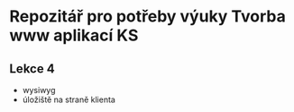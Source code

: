 # Repozitář pro potřeby výuky Tvorba www aplikací KS
## Lekce 4
* wysiwyg
* úložiště na straně klienta

